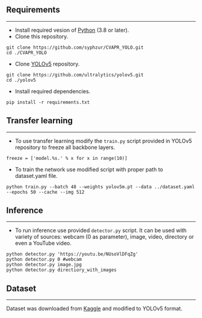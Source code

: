 ## Requirements
---
- Install required vesion of [Python](https://www.python.org/) (3.8 or later).
- Clone this repository.
```shell
git clone https://github.com/syphzur/CVAPR_YOLO.git
cd ./CVAPR_YOLO
```
- Clone [YOLOv5](https://github.com/ultralytics/yolov5) repository.
```
git clone https://github.com/ultralytics/yolov5.git
cd ./yolov5
```
- Install required dependencies.
```
pip install -r requirements.txt
```
## Transfer learning
---
- To use transfer learning modify the ```train.py``` script provided in YOLOv5 repository to freeze all backbone layers. 
```
freeze = ['model.%s.' % x for x in range(10)] 
```
- To train the network use modified script with proper path to dataset.yaml file.
```
python train.py --batch 48 --weights yolov5m.pt --data ../dataset.yaml --epochs 50 --cache --img 512
```
## Inference
---
- To run inference use provided ```detector.py``` script. It can be used with variety of sources: webcam (0 as parameter), image, video, directory or even a YouTube video.
```
python detector.py 'https://youtu.be/NUsoVlDFqZg'
python detector.py 0 #webcam
python detector.py image.jpg
python detector.py directiory_with_images
```
## Dataset
---
Dataset was downloaded from [Kaggle](https://www.kaggle.com/aditya276/face-mask-dataset-yolo-format) and modified to YOLOv5 format.
